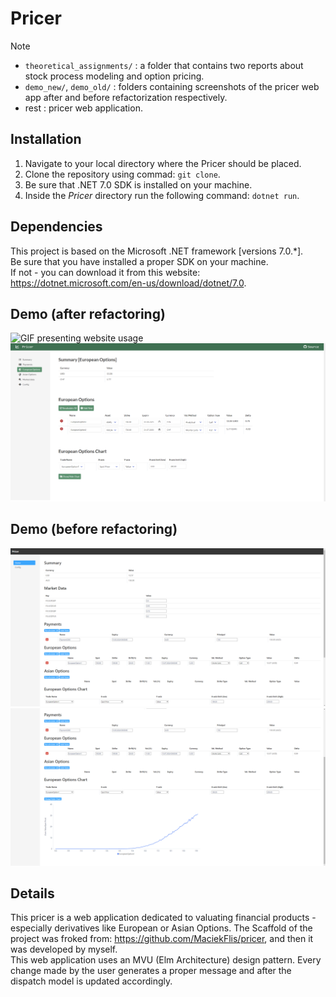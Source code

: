 # Pricer
> [!NOTE]  
> * `theoretical_assignments/` : a folder that contains two reports about stock process modeling and option pricing.  
> * `demo_new/`, `demo_old/` : folders containing screenshots of the pricer web app after and before refactorization respectively.  
> * rest : pricer web application.

## Installation
1. Navigate to your local directory where the Pricer should be placed.
2. Clone the repository using commad: `git clone`.
3. Be sure that .NET 7.0 SDK is installed on your machine.
4. Inside the *Pricer* directory run the following command: `dotnet run`.

## Dependencies
This project is based on the Microsoft .NET framework [versions 7.0.*].  
Be sure that you have installed a proper SDK on your machine.  
If not - you can download it from this website: <a href="(https://dotnet.microsoft.com/en-us/download/dotnet/7.0)" target="_blank">https://dotnet.microsoft.com/en-us/download/dotnet/7.0</a>.

## Demo (after refactoring)
![GIF presenting website usage](demo_new/demo.gif)
![Layout of the website](demo_new/1.png)

## Demo (before refactoring)
<img src='demo_old/old_1.png'>
<img src='demo_old/old_2.png'>

## Details
This pricer is a web application dedicated to valuating financial products - especially derivatives like European or Asian Options. The Scaffold of the project was froked from: https://github.com/MaciekFlis/pricer, and then it was developed by myself.  
This web application uses an MVU (Elm Architecture) design pattern. Every change made by the user generates a proper message and after the dispatch model is updated accordingly.
